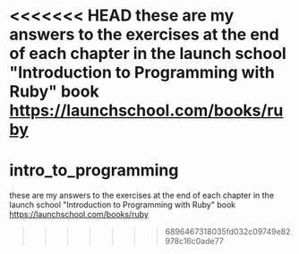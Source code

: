<<<<<<< HEAD
these are my answers to the exercises at the end of each chapter in the launch school "Introduction to Programming with Ruby" book https://launchschool.com/books/ruby
=======
# intro_to_programming

these are my answers to the exercises at the end of each chapter
in the launch school "Introduction to Programming with Ruby" book
https://launchschool.com/books/ruby
>>>>>>> 6896467318035fd032c09749e82978c16c0ade77
